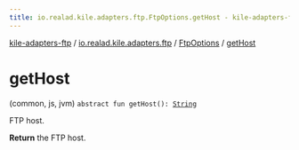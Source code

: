 ```yaml
---
title: io.realad.kile.adapters.ftp.FtpOptions.getHost - kile-adapters-ftp
---
```


[kile-adapters-ftp](../../index.html) / [io.realad.kile.adapters.ftp](../index.html) / [FtpOptions](index.html) / [getHost](./get-host.html)

# getHost

(common, js, jvm) `abstract fun getHost(): `[`String`](https://kotlinlang.org/api/latest/jvm/stdlib/kotlin/-string/index.html)

FTP host.

**Return**
the FTP host.

